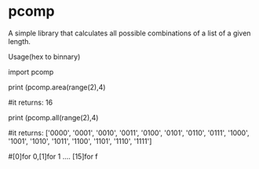 # pcomp
A simple library that calculates all possible combinations of a list of a given length.

Usage(hex to binnary)

import pcomp

print (pcomp.area(range(2),4)

#it returns: 16

print (pcomp.all(range(2),4)

#it returns: ['0000', '0001', '0010', '0011', '0100', '0101', '0110', '0111', '1000', '1001', '1010', '1011', '1100', '1101', '1110', '1111']

#[0]for 0,[1]for 1 .... [15]for f
